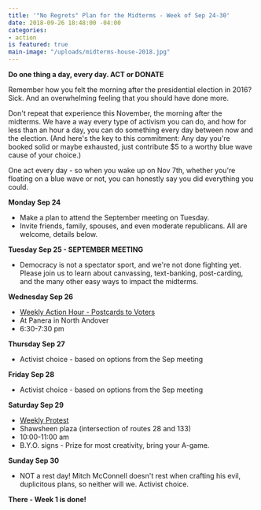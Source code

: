 ```yaml
---
title: '"No Regrets" Plan for the Midterms - Week of Sep 24-30'
date: 2018-09-26 18:48:00 -04:00
categories:
- action
is featured: true
main-image: "/uploads/midterms-house-2018.jpg"
---
```


**Do one thing a day, every day. ACT or DONATE**

Remember how you felt the morning after the presidential election in 2016? Sick. And an overwhelming feeling that you should have done more. 

Don't repeat that experience this November, the morning after the midterms. We have a way every type of activism you can do, and how for less than an hour a day, you can do something every day between now and the election. (And here's the key to this commitment: Any day you're booked solid or maybe exhausted, just contribute $5 to a worthy blue wave cause of your choice.)

One act every day - so when you wake up on Nov 7th, whether you're floating on a blue wave or not, you can honestly say you did everything you could. 

**Monday Sep 24**
* Make a plan to attend the September meeting on Tuesday. 
* Invite friends, family, spouses, and even moderate republicans. All are welcome, details below.

**Tuesday Sep 25 - SEPTEMBER MEETING**
* Democracy is not a spectator sport, and we're not done fighting yet. Please join us to learn about canvassing, text-banking, post-carding, and the many other easy ways to impact the midterms.

**Wednesday Sep 26**
* [Weekly Action Hour - Postcards to Voters](http://indivisibleandoverma.com/action/2018/07/22/weekly-action-hour-postcards-to-voters.html)
* At Panera in North Andover
* 6:30-7:30 pm

**Thursday Sep 27**
* Activist choice - based on options from the Sep meeting

**Friday Sep 28**
* Activist choice - based on options from the Sep meeting

**Saturday Sep 29**
* [Weekly Protest](http://indivisibleandoverma.com/action/2018/07/15/weekly-protest-saturday-mornings.html)
* Shawsheen plaza (intersection of routes 28 and 133)
* 10:00-11:00 am
* B.Y.O. signs - Prize for most creativity, bring your A-game.
 
**Sunday Sep 30**
* NOT a rest day! Mitch McConnell doesn't rest when crafting his evil, duplicitous plans, so neither will we. Activist choice.

**There - Week 1 is done!**
